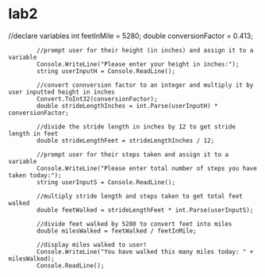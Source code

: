 # lab2 
//declare variables
            int feetInMile = 5280;
            double conversionFactor = 0.413;

            //prompt user for their height (in inches) and assign it to a variable
            Console.WriteLine("Please enter your height in inches:");
            string userInputH = Console.ReadLine();

            //convert connversion factor to an integer and multiply it by user inputted height in inches
            Convert.ToInt32(conversionFactor);
            double strideLengthInches = int.Parse(userInputH) * conversionFactor;

            //divide the stride length in inches by 12 to get stride length in feet
            double strideLengthFeet = strideLengthInches / 12;

            //prompt user for their steps taken and assign it to a variable
            Console.WriteLine("Please enter total number of steps you have taken today:");
            string userInputS = Console.ReadLine();

            //multiply stride length and steps taken to get total feet walked
            double feetWalked = strideLengthFeet * int.Parse(userInputS);

            //divide feet walked by 5280 to convert feet into miles
            double milesWalked = feetWalked / feetInMile;

            //display miles walked to user!
            Console.WriteLine("You have walked this many miles today: " + milesWalked);
            Console.ReadLine();
